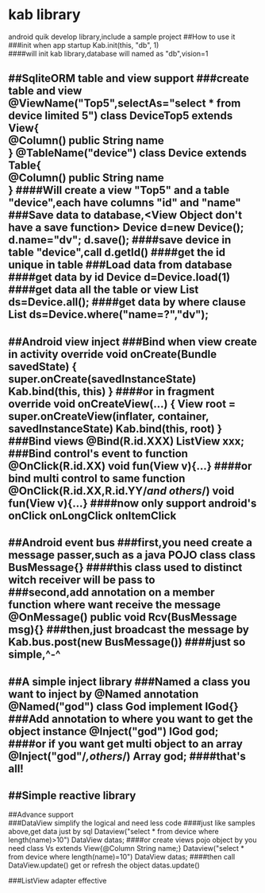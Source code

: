 # kab library
android quik develop library,include a sample project
##How to use it
###init when app startup
    Kab.init(this, "db", 1)    
####will init kab library,database will named as "db",vision=1

##SqliteORM table and view support
###create table and view
    @ViewName("Top5",selectAs="select * from device limited 5")
    class DeviceTop5 extends View{        
          @Column()
          public String name    
    }
    @TableName("device")
    class Device extends Table{        
        @Column()
        public String name    
    }
####Will create a view "Top5" and a table "device",each have columns "id" and "name"
###Save data to database,<View Object don't have a save function>
    Device d=new Device();
    d.name="dv";
    d.save();
####save device in table "device",call
    d.getId()
####get the id unique in table
###Load data from database
####get data by id
    Device d=Device.load(1)
####get data all the table or view
    List<Device> ds=Device.all();
####get data by where clause    
    List<Device> ds=Device.where("name=?","dv"); 
---
##Android view inject
###Bind when view create in activity
    override void onCreate(Bundle savedState) {
            super.onCreate(savedInstanceState)
            Kab.bind(this, this)
        }
####or in fragment        
    override void onCreateView(...) {
                View root = super.onCreateView(inflater, container, savedInstanceState)
                Kab.bind(this, root)
            }    
###Bind views
    @Bind(R.id.XXX)
    ListView xxx;
###Bind control's event to function
    @OnClick(R.id.XX)
    void fun(View v){...}
####or bind multi control to same function
    @OnClick(R.id.XX,R.id.YY/*and others*/)
    void fun(View v){...}
####now only support android's
    onClick
    onLongClick
    onItemClick
---
##Android event bus
###first,you need create a message passer,such as a java POJO class
    class BusMessage{}
####this class used to distinct witch receiver will be pass to     
###second,add annotation on a member function where want receive the message
    @OnMessage()
    public void Rcv(BusMessage msg){}
###then,just broadcast the message by 
    Kab.bus.post(new BusMessage())
####just so simple,^-^
---
##A simple inject library
###Named a class you want to inject by @Named annotation
    @Named("god")
    class God implement IGod{}   
###Add annotation to where you want to get the object instance
    @Inject("god")
    IGod god;
####or if you want get multi object to an array
    @Inject("god"/*,others*/)
    Array<IGod> god;
####that's all!
---
##Simple reactive library
---
##Advance support    
###DataView simplify the logical and need less code
####just like samples above,get data just by sql
    Dataview("select * from device where length(name)>10")
    DataView<Device> datas;
####or create views pojo object by you need
    class Vs extends View{@Column String name;}
    Dataview("select * from device where length(name)=10")
    DataView<Vs> datas;
####then call DataView.update() get or refresh the object
    datas.update()
    
###ListView adapter effective       